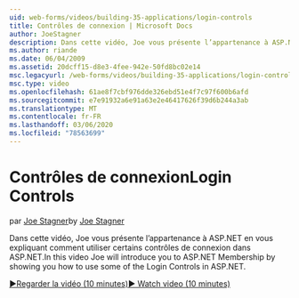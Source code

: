 ```yaml
---
uid: web-forms/videos/building-35-applications/login-controls
title: Contrôles de connexion | Microsoft Docs
author: JoeStagner
description: Dans cette vidéo, Joe vous présente l’appartenance à ASP.NET en vous expliquant comment utiliser certains contrôles de connexion dans ASP.NET.
ms.author: riande
ms.date: 06/04/2009
ms.assetid: 20dcff15-d8e3-4fee-942e-50fd8bc02e14
msc.legacyurl: /web-forms/videos/building-35-applications/login-controls
msc.type: video
ms.openlocfilehash: 61ae8f7cbf976dde326ebd51e4f7c97f600b6afd
ms.sourcegitcommit: e7e91932a6e91a63e2e46417626f39d6b244a3ab
ms.translationtype: MT
ms.contentlocale: fr-FR
ms.lasthandoff: 03/06/2020
ms.locfileid: "78563699"
---
```

# <a name="login-controls"></a><span data-ttu-id="530f9-103">Contrôles de connexion</span><span class="sxs-lookup"><span data-stu-id="530f9-103">Login Controls</span></span>

<span data-ttu-id="530f9-104">par [Joe Stagner](https://github.com/JoeStagner)</span><span class="sxs-lookup"><span data-stu-id="530f9-104">by [Joe Stagner](https://github.com/JoeStagner)</span></span>

<span data-ttu-id="530f9-105">Dans cette vidéo, Joe vous présente l’appartenance à ASP.NET en vous expliquant comment utiliser certains contrôles de connexion dans ASP.NET.</span><span class="sxs-lookup"><span data-stu-id="530f9-105">In this video Joe will introduce you to ASP.NET Membership by showing you how to use some of the Login Controls in ASP.NET.</span></span>

[<span data-ttu-id="530f9-106">&#9654;Regarder la vidéo (10 minutes)</span><span class="sxs-lookup"><span data-stu-id="530f9-106">&#9654; Watch video (10 minutes)</span></span>](https://channel9.msdn.com/Blogs/ASP-NET-Site-Videos/login-controls)
